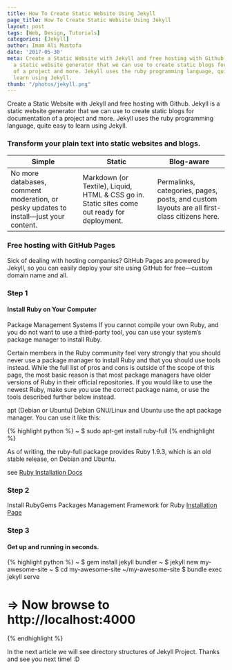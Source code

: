 ```yaml
---
title: How To Create Static Website Using Jekyll
page_title: How To Create Static Website Using Jekyll
layout: post
tags: [Web, Design, Tutorials]
categories: [Jekyll]
author: Imam Ali Mustofa
date: '2017-05-30'
meta: Create a Static Website with Jekyll and free hosting with Github. Jekyll is
  a static website generator that we can use to create static blogs for documentation
  of a project and more. Jekyll uses the ruby programming language, quite easy to
  learn using Jekyll.
thumb: "/photos/jekyll.png"
---
```



Create a Static Website with Jekyll and free hosting with Github. Jekyll is a static website generator that we can use to create static blogs for documentation of a project and more. Jekyll uses the ruby programming language, quite easy to learn using Jekyll.
	
### Transform your plain text into static websites and blogs.


|   Simple | Static  | Blog-aware  |
| ------------ | ------------ | ------------ |
| No more databases, comment moderation, or pesky updates to install—just your content.  | Markdown (or Textile), Liquid, HTML & CSS go in. Static sites come out ready for deployment.  | Permalinks, categories, pages, posts, and custom layouts are all first-class citizens here.  |


### Free hosting with GitHub Pages
Sick of dealing with hosting companies? GitHub Pages are powered by Jekyll, so you can easily deploy your site using GitHub for free—custom domain name and all.

### Step 1

#### Install Ruby on Your Computer

Package Management Systems
If you cannot compile your own Ruby, and you do not want to use a third-party tool, you can use your system’s package manager to install Ruby.

Certain members in the Ruby community feel very strongly that you should never use a package manager to install Ruby and that you should use tools instead. While the full list of pros and cons is outside of the scope of this page, the most basic reason is that most package managers have older versions of Ruby in their official repositories. If you would like to use the newest Ruby, make sure you use the correct package name, or use the tools described further below instead.

apt (Debian or Ubuntu)
Debian GNU/Linux and Ubuntu use the apt package manager. You can use it like this:

{% highlight python %}
~ $ sudo apt-get install ruby-full
{% endhighlight %}

As of writing, the ruby-full package provides Ruby 1.9.3, which is an old stable release, on Debian and Ubuntu.

see [Ruby Installation Docs](https://www.ruby-lang.org/en/documentation/installation/ "Ruby Installation")

### Step 2

Install RubyGems Packages Management Framework for Ruby [Installation Page](https://rubygems.org/pages/download "Installation Page")

### Step 3
#### Get up and running in seconds.

{% highlight python %}
~ $ gem install jekyll bundler
~ $ jekyll new my-awesome-site
~ $ cd my-awesome-site
~/my-awesome-site $ bundle exec jekyll serve
# => Now browse to http://localhost:4000
{% endhighlight %}


In the next article we will see directory structures of Jekyll Project. Thanks and see you next time! :D